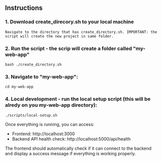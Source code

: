 ## Instructions

### 1. Download create_direcory.sh to your local machine
```
Navigate to the directory that has create_directory.sh. IMPORTANT: the script will create the new project in same folder.
```
### 2. Run the script - the scrip will create a folder called "my-web-app"
```
bash ./create_directory.sh
```
### 3. Navigate to "my-web-app":
```
cd my-web-app
```
### 4. Local development - run the local setup script (this will be alredy on you my-web-app directory):
```
./scripts/local-setup.sh
```

Once everything is running, you can access:

- Frontend: http://localhost:3000
- Backend API health check: http://localhost:5000/api/health

The frontend should automatically check if it can connect to the backend and display a success message if everything is working properly.
